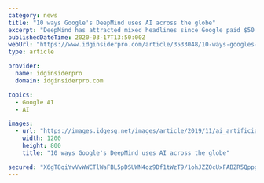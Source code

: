 ```yaml
---
category: news
title: "10 ways Google's DeepMind uses AI across the globe"
excerpt: "DeepMind has attracted mixed headlines since Google paid $50 million for the U.K.-based AI startup in 2014. The awe inspired by DeepMind's AlphaGo system defeating Go world champion Lee Sedol was soon tempered by criticisms of its controversial access to personal health records, which the ICO ruled had breached the Data Protection Act ..."
publishedDateTime: 2020-03-17T13:50:00Z
webUrl: "https://www.idginsiderpro.com/article/3533048/10-ways-googles-deepmind-uses-ai-across-the-globe.html"
type: article

provider:
  name: idginsiderpro
  domain: idginsiderpro.com

topics:
  - Google AI
  - AI

images:
  - url: "https://images.idgesg.net/images/article/2019/11/ai_artificial_intelligence_neural_networks_technology_brain_by_4x-image_gettyimages_997524096-100817778-large.3x2.jpg"
    width: 1200
    height: 800
    title: "10 ways Google's DeepMind uses AI across the globe"

secured: "X6gT8qiYvVvWWCTlWaFBL5pDSUWN4oz9Df1tWzT9/1ohJZZOcUxFABZR5QppgNqZhmnTSotLoYLyfhlOXVNWx5wd8YRozEJ69fHcRI5i6vyxDC+DNZpWLQSPnM02UsR1KHtuy32v7LwgbOhb0Tjuc2dcgRDnBhqGyxrUdo66K6p6LOpmCsRFy3Yrvn4Tc6uBYFOPTCVxtveuozLDDyOwGTBV4MobJyNoR6UtoED+mwlbxfG+cRpc2uEoXsDeCSkUhEQsMQsmFkrMo15gtBzK/i8YW0PI6safeNcrhdgrqAKWPtPG6gCmmVzW5bH0AP3a;iaJ8VVvI2GHCGAUW8znXmA=="
---
```


